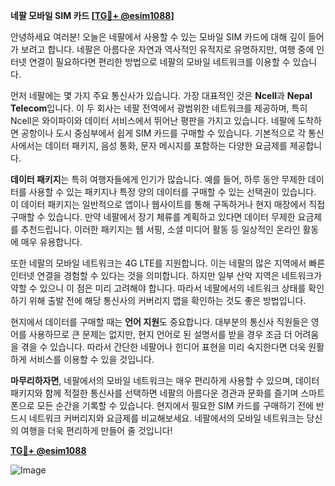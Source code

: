 **네팔 모바일 SIM 카드 [[TG💪+ @esim1088](https://t.me/s/esim1088)]**

안녕하세요 여러분! 오늘은 네팔에서 사용할 수 있는 모바일 SIM 카드에 대해 깊이 들어가 보려고 합니다. 네팔은 아름다운 자연과 역사적인 유적지로 유명하지만, 여행 중에 인터넷 연결이 필요하다면 편리한 방법으로 네팔의 모바일 네트워크를 이용할 수 있습니다.

먼저 네팔에는 몇 가지 주요 통신사가 있습니다. 가장 대표적인 것은 **Ncell**과 **Nepal Telecom**입니다. 이 두 회사는 네팔 전역에서 광범위한 네트워크를 제공하며, 특히 Ncell은 와이파이와 데이터 서비스에서 뛰어난 평판을 가지고 있습니다. 네팔에 도착하면 공항이나 도시 중심부에서 쉽게 SIM 카드를 구매할 수 있습니다. 기본적으로 각 통신사에서는 데이터 패키지, 음성 통화, 문자 메시지를 포함하는 다양한 요금제를 제공합니다.

**데이터 패키지**는 특히 여행자들에게 인기가 많습니다. 예를 들어, 하루 동안 무제한 데이터를 사용할 수 있는 패키지나 특정 양의 데이터를 구매할 수 있는 선택권이 있습니다. 이 데이터 패키지는 일반적으로 앱이나 웹사이트를 통해 구독하거나 현지 매장에서 직접 구매할 수 있습니다. 만약 네팔에서 장기 체류를 계획하고 있다면 데이터 무제한 요금제를 추천드립니다. 이러한 패키지는 웹 서핑, 소셜 미디어 활동 등 일상적인 온라인 활동에 매우 유용합니다.

또한 네팔의 모바일 네트워크는 4G LTE를 지원합니다. 이는 네팔의 많은 지역에서 빠른 인터넷 연결을 경험할 수 있다는 것을 의미합니다. 하지만 일부 산악 지역은 네트워크가 약할 수 있으니 이 점은 미리 고려해야 합니다. 따라서 네팔에서의 네트워크 상태를 확인하기 위해 출발 전에 해당 통신사의 커버리지 맵을 확인하는 것도 좋은 방법입니다.

현지에서 데이터를 구매할 때는 **언어 지원**도 중요합니다. 대부분의 통신사 직원들은 영어를 사용하므로 큰 문제는 없지만, 현지 언어로 된 설명서를 받을 경우 조금 더 어려움을 겪을 수 있습니다. 따라서 간단한 네팔어나 힌디어 표현을 미리 숙지한다면 더욱 원활하게 서비스를 이용할 수 있을 것입니다.

**마무리하자면**, 네팔에서의 모바일 네트워크는 매우 편리하게 사용할 수 있으며, 데이터 패키지와 함께 적절한 통신사를 선택하면 네팔의 아름다운 경관과 문화를 즐기며 스마트폰으로 모든 순간을 기록할 수 있습니다. 현지에서 필요한 SIM 카드를 구매하기 전에 반드시 네트워크 커버리지와 요금제를 비교해보세요. 네팔에서의 모바일 네트워크는 당신의 여행을 더욱 편리하게 만들어 줄 것입니다!

**[TG💪+ @esim1088](https://t.me/s/esim1088)**

![Image](https://i.postimg.cc/Y0z9fWf4/image.png)